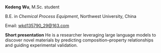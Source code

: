 **Kedeng Wu**, M.Sc. student

B.E. in *Chemical Process Equipment*, Northwest University, China

Email: <wkd135790_29@163.com>

**Short presentation** He is a researcher leveraging large language models to discover novel materials by predicting composition–property relationships and guiding experimental validation.
